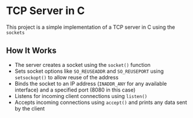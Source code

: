 # TCP Server in C

This project is a simple implementation of a TCP server in C using the `sockets`

## How It Works
- The server creates a socket using the `socket()` function
- Sets socket options like `SO_REUSEADDR` and `SO_REUSEPORT` using `setsockopt()` to allow reuse of the address
- Binds the socket to an IP address (`INADDR_ANY` for any available interface) and a specified port (8080 in this case)
- Listens for incoming client connections using `listen()`
- Accepts incoming connections using `accept()` and prints any data sent by the client
